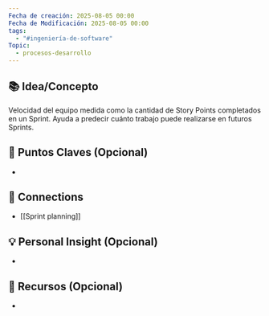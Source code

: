 ```yaml
---
Fecha de creación: 2025-08-05 00:00
Fecha de Modificación: 2025-08-05 00:00
tags:
  - "#ingeniería-de-software"
Topic:
  - procesos-desarrollo
---
```



## 📚 Idea/Concepto 

Velocidad del equipo medida como la cantidad de Story Points completados en un Sprint. Ayuda a predecir cuánto trabajo puede realizarse en futuros Sprints.
## 📌 Puntos Claves (Opcional)
- 

## 🔗 Connections
- [[Sprint planning]]

## 💡 Personal Insight (Opcional)
- 
## 🧾 Recursos (Opcional)
- 